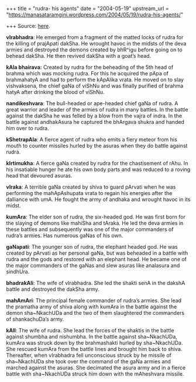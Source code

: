 +++
title = "rudra- his agents"
date = "2004-05-19"
upstream_url = "https://manasataramgini.wordpress.com/2004/05/19/rudra-his-agents/"

+++
Source: [here](https://manasataramgini.wordpress.com/2004/05/19/rudra-his-agents/).

**vIrabhadra**: He emerged from a fragment of the matted locks of rudra for the killing of prajApati dakSha. He wrought havoc in the midsts of the deva armies and destroyed the demons created by bhR^igu before going on to behead dakSha. He then revived dakSha with a goat’s head.

**kAla bhairava:** Created by rudra for the beheading of the 5th head of brahma which was mocking rudra. For this he acquired the pApa of brahmahatyA and had to perform the kApAlika vrata. He moved on to slay vishvaksena, the chief gaNa of viShNu and was finally purified of brahma hatyA after drinking the blood of viShNu.

**nandikeshvara**: The bull-headed or ape-headed chief gaNa of rudra. A great warrior and leader of the armies of rudra in many battles. In the battle against the dakSha he was felled by a blow from the vajra of indra. In the battle against andhakAsura he captured the bhArgava shukra and handed him over to rudra.

**kShetrapAla**: A fierce agent of rudra who emits a fiery meteor from his mouth to counter missiles hurled by the asuras when they do battle against rudra.

**kIrtimukha**: A fierce gaNa created by rudra for the chastisement of rAhu. In his insatiable hunger he ate his own body parts and was reduced to a roving head that devoured asuras.

**vIraka**: A terrible gaNa created by shiva to guard pArvati when he was performing the mahApAshupata vrata to regain his energies after the dalliance with umA. He fought the army of andhaka and wrought havoc in its midst.

**kumAra**: The elder son of rudra, the six-headed god. He was first born for the slaying of demons like mahiSha and tAraka. He led the deva armies in these battles and subsequently was one of the major commanders of rudra’s armies. Has numerous gaNas of his own.

**gaNapati**: The younger son of rudra, the elephant headed god. He was created by pArvati as her personal gaNa, but was beheaded in a battle with rudra and the gods and restored with an elephant head. He became one of the major commanders of the gaNas and slew asuras like analasura and sindhUra.

**bhadrakAli**: The wife of vIrabhadra. She led the shakti senA in the dakshA battle and destroyed the dakSha army.

**mahAmAri**: The principal female commander of rudra’s armies. She lead the pramatha army of shiva along with kumAra in the battle against the demon sha\~NkachUDa and the two of them slaughtered the commanders of shankachuDa’s army.

**kAlI**: The wife of rudra. She lead the forces of the shaktis in the battle against shumbha and nishumbha. In the battle against sha\~NkachUDa, kumAra was struck down by the brahmashakti hurled by sha\~NkachUDa. She rescued kumAra from the battle lines and brought him back to shiva. Thereafter, when vIrabhadra fell unconscious struck by he missile of sha\~NkachUDa she took over the command of the gaNa armies and marched against the asuras. She decimated the asura army and in a fierce battle with sha\~NkachUDa struck him down with the mAheshvara missile.  

